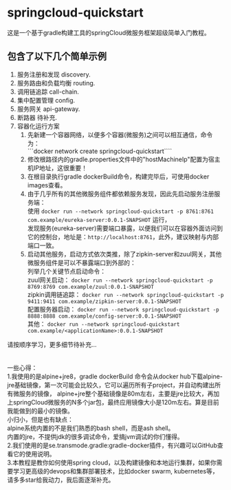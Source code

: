 # springcloud-quickstart
这是一个基于gradle构建工具的springCloud微服务框架超级简单入门教程。

## 包含了以下几个简单示例
1. 服务注册和发现 discovery.
2. 服务路由和负载均衡 routing.
3. 调用链追踪 call-chain.
4. 集中配置管理 config.
5. 服务网关 api-gateway.
6. 断路器 待补充.
7. 容器化运行方案
      1) 先新建一个容器网络，以便多个容器(微服务)之间可以相互通信，命令为： <br/>
        ```docker network create springcloud-quickstart```` <br/>
      2) 修改根路径内的gradle.properties文件中的"hostMachineIp"配置为宿主机IP地址，这很重要！
      3) 在根目录执行gradle dockerBuild命令，构建完毕后，可使用docker images查看。 <br/>
      4) 由于几乎所有的其他微服务组件都依赖服务发现，因此先启动服务注册服务端：<br/>
        使用 ```docker run --network springcloud-quickstart -p 8761:8761 com.example/eureka-server:0.0.1-SNAPSHOT``` 运行，<br/>
        发现服务(eureka-server)需要端口暴露，以便我们可以在容器外面访问到它的控制台，地址是：`http://localhost:8761`，此外，建议映射与内部端口一致。<br/>
      5) 启动其他服务，启动方式依次类推，除了zipkin-server和zuul网关，其他微服务组件是可以不暴露端口到外部的：<br/>
        列举几个关键节点启动命令：<br/>
        zuul网关启动：   ```docker run --network springcloud-quickstart -p 8769:8769 com.example/zuul:0.0.1-SNAPSHOT``` <br/>
        zipkin调用链追踪：    ```docker run --network springcloud-quickstart -p 9411:9411 com.example/zipkin-server:0.0.1-SNAPSHOT``` <br/>
        配置服务器启动：   ```docker run --network springcloud-quickstart -p 8888:8888 com.example/config-server:0.0.1-SNAPSHOT``` <br/>
        其他： ```docker run --network springcloud-quickstart com.example/<applicationName>:0.0.1-SNAPSHOT``` <br/>

请按顺序学习，更多细节待补充...
<br/><br/><br/>
一些心得：<br/>
1.我使用的是alpine+jre8，gradle dockerBuild 命令会从docker hub下载alpine-jre基础镜像，第一次可能会比较久，它可以遍历所有子project，并自动构建出所有微服务的镜像，
    alpine+jre整个基础镜像是80m左右，主要是jre比较大，再加上springCloud微服务的N多个jar包，最终应用镜像大小是120m左右。算是目前我能做到的最小的镜像。<br/>
    小归小，但是也有缺点：<br/>
    alpine系统内置的不是我们熟悉的bash shell，而是ash shell。<br/>
    内置的jre，不提供jdk的很多调试命令，爱搞jvm调试的你们懂得。<br/>
2.我们使用的是se.transmode.gradle:gradle-docker插件，有兴趣可以GitHub查看它的使用说明。<br/>
3.本教程是教你如何使用spring cloud，以及构建镜像和本地运行集群，如果你需要学习更高级的devops和集群部署技术，比如docker swarm, kubernetes等，请多多star给我动力，我后面逐渐补充。

